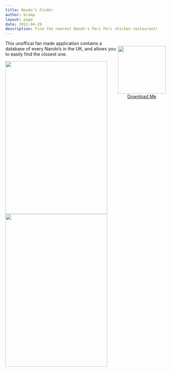 ```yaml
---
title: Nando’s Finder
author: bramp
layout: page
date: 2012-04-29
description: Find the nearest Nando's Peri Peri chicken restaurant!
---
```

<div style="float: right; text-align: center">
  <a href="https://play.google.com/store/apps/details?id=net.bramp.finder"><br /> <img src="http://chart.apis.google.com/chart?cht=qr&chs=150x150&chl=https://play.google.com/store/apps/details?id=net.bramp.finder" width=150 height=150 /><br /> Download Me<br /> </a>
</div>

This unoffical fan made application contains a database of every Nando&#8217;s in the UK, and allows you to easily find the closest one.

<img src="/finder/screen1.png" width=320 height=480 />  
<img src="/finder/screen2.png" width=320 height=480 />